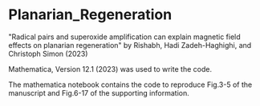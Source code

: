 # Planarian_Regeneration
"Radical pairs and superoxide amplification can explain magnetic field effects on planarian regeneration" by Rishabh, Hadi Zadeh-Haghighi, and Christoph Simon (2023)

Mathematica, Version 12.1 (2023) was used to write the code.

The mathematica notebook contains the code to reproduce Fig.3-5 of the manuscript and Fig.6-17 of the supporting information.

